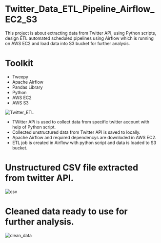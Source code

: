 # Twitter_Data_ETL_Pipeline_Airflow_EC2_S3

This project is about extracting data from Twitter API, using Python scripts, design ETL automated scheduled pipelines using Airflow which is running on AWS EC2 and load data into S3 bucket for further analysis.

# Toolkit
- Tweepy
- Apache Airflow
- Pandas Library
- Python
- AWS EC2
- AWS S3

![Twitter_ETL](https://user-images.githubusercontent.com/7123198/230835468-2ff72e44-86f6-4a45-9741-a86849111982.png)

- TWitter APi is used to collect data from specific twitter account with help of Python script.
- Collected unstructured data from Twitter API is saved to locally.
- Apache Airflow and required dependencys are downloded in AWS EC2.
- ETL job is created in Airflow with python script and data is loaded to S3 bucket.



# Unstructured CSV file extracted from twitter API.
![csv](https://user-images.githubusercontent.com/7123198/230835800-909ce06a-4c36-4dce-a011-61459661ca91.png)



# Cleaned data ready to use for further analysis.
![clean_data](https://user-images.githubusercontent.com/7123198/230835824-243069f6-7333-44be-80b6-ed898b3e8515.png)
